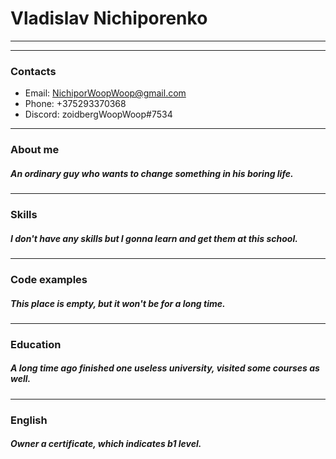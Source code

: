 # Vladislav Nichiporenko
---
---
### Contacts

- Email: NichiporWoopWoop@gmail.com
- Phone: +375293370368
- Discord: zoidbergWoopWoop#7534
---
### About me

##### An ordinary guy who wants to change something in his boring life.
---
### Skills

##### I don't have any skills but I gonna learn and get them at this school.
---
### Code examples

##### This place is empty, but it won't be for a long time.
---
### Education

##### A long time ago finished one useless university, visited some courses as well.
---
### English

##### Owner a certificate, which indicates b1 level.
